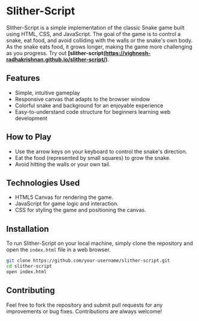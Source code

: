 # Slither-Script

Slither-Script is a simple implementation of the classic Snake game built using HTML, CSS, and JavaScript. The goal of the game is to control a snake, eat food, and avoid colliding with the walls or the snake's own body. As the snake eats food, it grows longer, making the game more challenging as you progress.
Try out **[slither-script(https://vighnesh-radhakrishnan.github.io/slither-script/)**.

## Features

- Simple, intuitive gameplay
- Responsive canvas that adapts to the browser window
- Colorful snake and background for an enjoyable experience
- Easy-to-understand code structure for beginners learning web development

## How to Play

- Use the arrow keys on your keyboard to control the snake's direction.
- Eat the food (represented by small squares) to grow the snake.
- Avoid hitting the walls or your own tail.

## Technologies Used

- HTML5 Canvas for rendering the game.
- JavaScript for game logic and interaction.
- CSS for styling the game and positioning the canvas.

## Installation

To run Slither-Script on your local machine, simply clone the repository and open the `index.html` file in a web browser.

```bash
git clone https://github.com/your-username/slither-script.git
cd slither-script
open index.html
```

## Contributing

Feel free to fork the repository and submit pull requests for any improvements or bug fixes. Contributions are always welcome!

<!-- ## License

This project is licensed under the MIT License. -->
